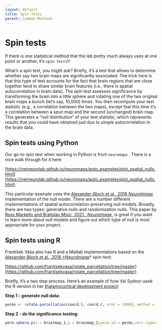 ```yaml
---
layout: default
title: Spin Tests
parent: Common Methods
---
```


# Spin tests

If there is one statistical method that the lab pretty much always uses at one point or another, it’s `spin tests`!! 

What’s a spin test, you might ask? Briefly, it’s a test that allows to determine whether say two brain maps are significantly associated. The trick here is that this type of test accounts for the fact that brain regions that are close together tend to share similar brain features (i.e., there is spatial autocorrelation in brain data). The spin test assesses significance by transforming the brain into a little sphere and rotating one of the two original brain maps a bunch (let’s say, 10,000) times. You then recompute your test statistic (e.g., a correlation between the two maps), except that this time it’s a correlation between a spun map and the second (unchanged) brain map. This generates a “null distribution” of your test statistic, which represents results that you could have obtained just due to simple autocorrelation in the brain data. 

## Spin tests using Python

Our go-to spin test when working in Python is from `neuromaps` . There is a nice walk through for it here:

[https://netneurolab.github.io/neuromaps/auto_examples/plot_spatial_nulls.html](https://netneurolab.github.io/neuromaps/auto_examples/plot_spatial_nulls.html)

This particular example uses the [Alexander-Bloch et al., 2018 *NeuroImage*](https://doi.org/10.1016/j.neuroimage.2018.05.070) implementation of the null model. There are a number different implementations of spatial autocorrelation-preserving null models. Broadly, there are two types: generative nulls and randomization nulls. This paper by [Ross Markello and Bratislav Misic, 2021., *Neuroimage*,](https://doi.org/10.1016/j.neuroimage.2021.118052) is great if you want to learn more about null models and figure out which type of null is most appropriate for your project. 

## Spin tests using R

František Váša also has R and a Matlab implementations based on the [Alexander-Bloch et al., 2018 *NeuroImage](https://doi.org/10.1016/j.neuroimage.2018.05.070)* spin-test:

[https://github.com/frantisekvasa/rotate_parcellation/tree/master](https://github.com/frantisekvasa/rotate_parcellation/tree/master)

Briefly, it’s a two step process. Here’s an example of how Val Sydnor used the R version in her [thalamocortical development project](https://github.com/PennLINC/thalamocortical_development/tree/main): 

**Step 1 - generate null data:**

```r
perms <- rotate.parcellation(coord.l, coord.r, nrot = 10000, method = 'vasa')
```

**Step 2 - do the significance testing:**

```r
perm.sphere.p(x = brainmap_1,y = brainmap_2,perm.id = perms,corr.type='spearman')  
```
